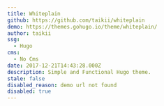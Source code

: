 ```yaml
---
title: Whiteplain
github: https://github.com/taikii/whiteplain
demo: https://themes.gohugo.io/theme/whiteplain/
author: taikii
ssg:
  - Hugo
cms:
  - No Cms
date: 2017-12-21T14:43:28.000Z
description: Simple and Functional Hugo theme.
stale: false
disabled_reason: demo url not found
disabled: true
---
```

